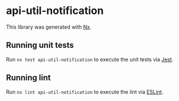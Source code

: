 # api-util-notification

This library was generated with [Nx](https://nx.dev).

## Running unit tests

Run `nx test api-util-notification` to execute the unit tests via [Jest](https://jestjs.io).

## Running lint

Run `nx lint api-util-notification` to execute the lint via [ESLint](https://eslint.org/).
